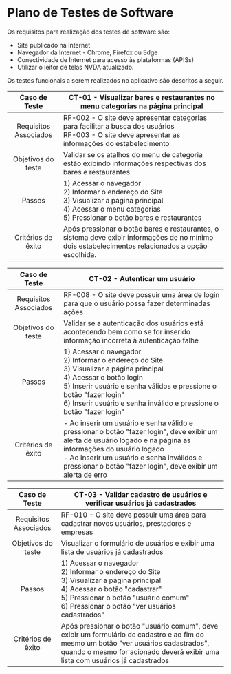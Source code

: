 # Plano de Testes de Software

Os requisitos para realização dos testes de software são:
* Site publicado na Internet
* Navegador da Internet - Chrome, Firefox ou Edge
* Conectividade de Internet para acesso às plataformas (APISs)
* Utilizar o leitor de telas NVDA atualizado.

Os testes funcionais a serem realizados no aplicativo são descritos a seguir.

| Caso de Teste | CT-01 - Visualizar bares e restaurantes no menu categorias na página principal |
| :------------: | ------------------------------------------------------------------------------- |
| Requisitos Associados | RF-002 - O site deve apresentar categorias para facilitar a busca dos usuários<br> RF-003 - O site deve apresentar as informações do estabelecimento |
| Objetivos do teste | Validar se os atalhos do menu de categoria estão exibindo informações respectivas dos bares e restaurantes |
| Passos | 1) Acessar o navegador<br> 2) Informar o endereço do Site<br> 3) Visualizar a página principal<br> 4) Acessar o menu categorias<br> 5) Pressionar o botão bares e restaurantes |
| Critérios de êxito | Após pressionar o botão bares e restaurantes, o sistema deve exibir informações de no mínimo dois estabelecimentos relacionados a opção escolhida.|

| Caso de Teste | CT-02 - Autenticar um usuário |
| :--------: | ------------------------------ |
| Requisitos Associados | RF-008 - O site deve possuir uma área de login para que o usuário possa fazer determinadas ações
| Objetivos do teste | Validar se a autenticação dos usuários está acontecendo bem como se for inserido informação incorreta à autenticação falhe |
| Passos | 1) Acessar o navegador<br> 2) Informar o endereço do Site<br> 3) Visualizar a página principal<br> 4) Acessar o botão login<br> 5) Inserir usuário e senha válidos e pressione o botão "fazer login"<br> 6) Inserir usuário e senha inválido e pressione o botão "fazer login" |
| Critérios de êxito | - Ao inserir um usuário e senha válido e pressionar o botão "fazer login", deve exibir um alerta de usuário logado e na página as informações do usuário logado<br> - Ao inserir um usuário e senha inválidos e pressionar o botão "fazer login", deve exibir um alerta de erro|

| Caso de Teste | CT-03 - Validar cadastro de usuários e verificar usuários já cadastrados|
| :-----------: | ----------------------------------------------------------------------- |
| Requisitos Associados | RF-010 - O site deve possuir uma área para cadastrar novos usuários, prestadores e empresas |
| Objetivos do teste | Visualizar o formulário de usuários e exibir uma lista de usuários já cadastrados |
| Passos | 1) Acessar o navegador<br> 2) Informar o endereço do Site<br> 3) Visualizar a página principal<br> 4) Acessar o botão "cadastrar"<br> 5) Pressionar o botão "usuário comum"<br> 6) Pressionar o botão "ver usuários cadastrados"|
|Critérios de êxito | Após pressionar o botão "usuário comum", deve exibir um formulário de cadastro e ao fim do mesmo um botão "ver usuários cadastrados", quando o mesmo for acionado deverá exibir uma lista com usuários já cadastrados |
